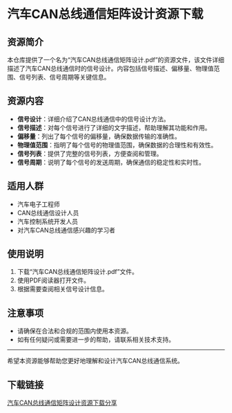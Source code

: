 # 汽车CAN总线通信矩阵设计资源下载

## 资源简介

本仓库提供了一个名为“汽车CAN总线通信矩阵设计.pdf”的资源文件，该文件详细描述了汽车CAN总线通信时的信号设计。内容包括信号描述、偏移量、物理值范围、信号列表、信号周期等关键信息。

## 资源内容

- **信号设计**：详细介绍了CAN总线通信中的信号设计方法。
- **信号描述**：对每个信号进行了详细的文字描述，帮助理解其功能和作用。
- **偏移量**：列出了每个信号的偏移量，确保数据传输的准确性。
- **物理值范围**：指明了每个信号的物理值范围，确保数据的合理性和有效性。
- **信号列表**：提供了完整的信号列表，方便查阅和管理。
- **信号周期**：说明了每个信号的发送周期，确保通信的稳定性和实时性。

## 适用人群

- 汽车电子工程师
- CAN总线通信设计人员
- 汽车控制系统开发人员
- 对汽车CAN总线通信感兴趣的学习者

## 使用说明

1. 下载“汽车CAN总线通信矩阵设计.pdf”文件。
2. 使用PDF阅读器打开文件。
3. 根据需要查阅相关信号设计信息。

## 注意事项

- 请确保在合法和合规的范围内使用本资源。
- 如有任何疑问或需要进一步的帮助，请联系相关技术支持。

---

希望本资源能够帮助您更好地理解和设计汽车CAN总线通信系统。

## 下载链接

[汽车CAN总线通信矩阵设计资源下载分享](https://pan.quark.cn/s/8bac0dd489cd)